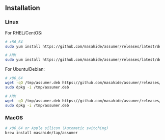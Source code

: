 ## Installation

### Linux

For RHEL/CentOS:


```bash
# x86_64
sudo yum install https://github.com/masahide/assumer/releases/latest/download/__amd64rpm__

# ARM
sudo yum install https://github.com/masahide/assumer/releases/latest/download/__arm64rpm__
```


For Ubuntu/Debian:

```bash
# x86_64
wget -qO /tmp/assumer.deb https://github.com/masahide/assumer/releases/latest/download/__amd64deb__
sudo dpkg -i /tmp/assumer.deb

# ARM
wget -qO /tmp/assumer.deb https://github.com/masahide/assumer/releases/latest/download/__arm64deb__
sudo dpkg -i /tmp/assumer.deb
```

### MacOS


```bash
# x86_64 or Apple silicon (Automatic switching)  
brew install masahide/tap/assumer
```
